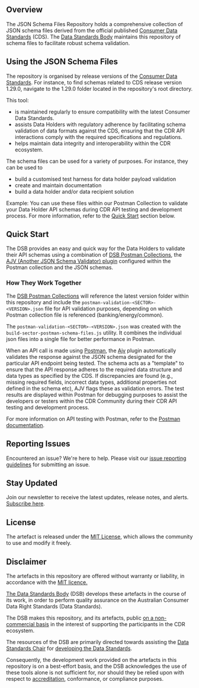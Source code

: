 
## Overview

The JSON Schema Files Repository holds a comprehensive collection of JSON schema files derived from the official published [Consumer Data Standards](https://consumerdatastandardsaustralia.github.io/standards/#introduction) (CDS). The [Data Standards Body](https://consumerdatastandards.gov.au/about) maintains this repository of schema files to facilitate robust schema validation. 

## Using the JSON Schema Files

The repository is organised by release versions of the [Consumer Data Standards](https://consumerdatastandardsaustralia.github.io/standards/#introduction). For instance, to find schemas related to CDS release version 1.29.0, navigate to the 1.29.0 folder located in the repository's root directory.

This tool:

- is maintained regularly to ensure compatibility with the latest Consumer Data Standards.
- assists Data Holders with regulatory adherence by facilitating schema validation of data formats against the CDS, ensuring that the CDR API interactions comply with the required specifications and regulations.
- helps maintain data integrity and interoperability within the CDR ecosystem.

The schema files can be used for a variety of purposes. For instance, they can be used to 

- build a customised test harness for data holder payload validation
- create and maintain documentation
- build a data holder and/or data recipient solution

Example: You can use these files within our Postman Collection to validate your Data Holder API schemas during CDR API testing and development process. For more information, refer to the [Quick Start](#quick-start) section below.

## Quick Start

The DSB provides an easy and quick way for the Data Holders to validate their API schemas using a combination of [DSB Postman Collections](https://www.postman.com/winter-shadow-541400/workspace/dsb-schema-tests), the [AJV (Another JSON Schema Validator) plugin](https://ajv.js.org/) configured within the Postman collection and the JSON schemas. 


### How They Work Together

The [DSB Postman Collections](https://www.postman.com/winter-shadow-541400/workspace/dsb-schema-tests) will reference the latest version folder within this repository and include the `postman-validation-<SECTOR>-<VERSION>.json` file for API validation purposes, depending on which Postman collection file is referenced (banking/energy/common).

The `postman-validation-<SECTOR>-<VERSION>.json` was created with the `build-sector-postman-schema-files.js` utility. It combines the individual json files into a single file for better performance in Postman. 

When an API call is made using [Postman](https://www.postman.com/), the [Ajv](https://ajv.js.org/) plugin automatically validates the response against the JSON schema  designated for the particular API endpoint being tested. The schema acts as a "template" to ensure that the API response adheres to the required data structure and data types as specified by the CDS. If discrepancies are found (e.g., missing required fields, incorrect data types, additional properties not defined in the schema etc), AJV flags these as validation errors. The test results are displayed within Postman for debugging purposes to assist the developers or testers within the CDR Community during their CDR API testing and development process.

For more information on API testing with Postman, refer to the [Postman documentation](https://learning.postman.com/docs/writing-scripts/test-scripts/).

## Reporting Issues

Encountered an issue? We're here to help. Please visit our [issue reporting guidelines](https://d61cds.notion.site/Issue-Reporting-Guidelines-71a329a0658c4b69a232eab95822509b?pvs=4) for submitting an issue.

## Stay Updated

Join our newsletter to receive the latest updates, release notes, and alerts. [Subscribe here](https://consumerdatastandards.us18.list-manage.com/subscribe?u=fb3bcb1ec5662d9767ab3c414&id=a4414b3906).

## License

The artefact is released under the [MIT License](https://github.com/ConsumerDataStandardsAustralia/java-artefacts/blob/master/LICENSE), which allows the community to use and modify it freely.

## Disclaimer

The artefacts in this repository are offered without warranty or liability, in accordance with the [MIT licence.](https://github.com/ConsumerDataStandardsAustralia/java-artefacts/blob/master/LICENSE)

[The Data Standards Body](https://consumerdatastandards.gov.au/about/) (DSB) develops these artefacts in the course of its work, in order to perform quality assurance on the Australian Consumer Data Right Standards (Data Standards).

The DSB makes this repository, and its artefacts, public [on a non-commercial basis](https://github.com/ConsumerDataStandardsAustralia/java-artefacts/blob/master/LICENSE) in the interest of supporting the participants in the CDR ecosystem.

The resources of the DSB are primarily directed towards assisting the [Data Standards Chair](https://consumerdatastandards.gov.au/about/) for [developing the Data Standards](https://github.com/ConsumerDataStandardsAustralia/standards).

Consequently, the development work provided on the artefacts in this repository is on a best-effort basis, and the DSB acknowledges the use of these tools alone is not sufficient for, nor should they be relied upon with respect to [accreditation](https://www.accc.gov.au/focus-areas/consumer-data-right-cdr-0/cdr-draft-accreditation-guidelines), conformance, or compliance purposes.